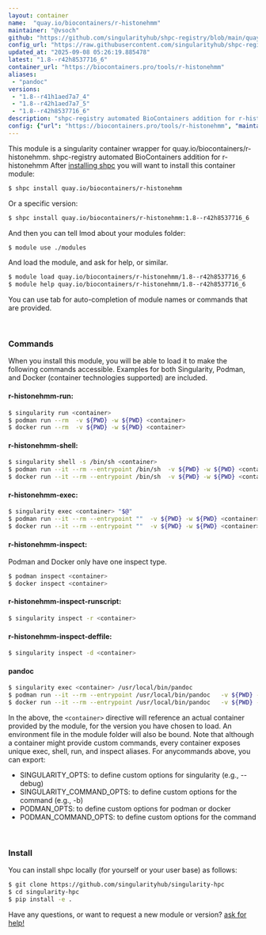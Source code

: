 ```yaml
---
layout: container
name:  "quay.io/biocontainers/r-histonehmm"
maintainer: "@vsoch"
github: "https://github.com/singularityhub/shpc-registry/blob/main/quay.io/biocontainers/r-histonehmm/container.yaml"
config_url: "https://raw.githubusercontent.com/singularityhub/shpc-registry/main/quay.io/biocontainers/r-histonehmm/container.yaml"
updated_at: "2025-09-08 05:26:19.885478"
latest: "1.8--r42h8537716_6"
container_url: "https://biocontainers.pro/tools/r-histonehmm"
aliases:
 - "pandoc"
versions:
 - "1.8--r41h1aed7a7_4"
 - "1.8--r42h1aed7a7_5"
 - "1.8--r42h8537716_6"
description: "shpc-registry automated BioContainers addition for r-histonehmm"
config: {"url": "https://biocontainers.pro/tools/r-histonehmm", "maintainer": "@vsoch", "description": "shpc-registry automated BioContainers addition for r-histonehmm", "latest": {"1.8--r42h8537716_6": "sha256:4d137667bd4c29d67aa5c6f925b851fdbfeb8c754c8448ea7b2895f8f43e01f9"}, "tags": {"1.8--r41h1aed7a7_4": "sha256:8f06c1153c46e6329a9ae138cef7e9987e0ad43a62bb5f635bfd7887424938cc", "1.8--r42h1aed7a7_5": "sha256:d21332c0fea4272db83825026c4e1a2293971e67d4271eaecdd500b324c1957c", "1.8--r42h8537716_6": "sha256:4d137667bd4c29d67aa5c6f925b851fdbfeb8c754c8448ea7b2895f8f43e01f9"}, "docker": "quay.io/biocontainers/r-histonehmm", "aliases": {"pandoc": "/usr/local/bin/pandoc"}}
---
```


This module is a singularity container wrapper for quay.io/biocontainers/r-histonehmm.
shpc-registry automated BioContainers addition for r-histonehmm
After [installing shpc](#install) you will want to install this container module:


```bash
$ shpc install quay.io/biocontainers/r-histonehmm
```

Or a specific version:

```bash
$ shpc install quay.io/biocontainers/r-histonehmm:1.8--r42h8537716_6
```

And then you can tell lmod about your modules folder:

```bash
$ module use ./modules
```

And load the module, and ask for help, or similar.

```bash
$ module load quay.io/biocontainers/r-histonehmm/1.8--r42h8537716_6
$ module help quay.io/biocontainers/r-histonehmm/1.8--r42h8537716_6
```

You can use tab for auto-completion of module names or commands that are provided.

<br>

### Commands

When you install this module, you will be able to load it to make the following commands accessible.
Examples for both Singularity, Podman, and Docker (container technologies supported) are included.

#### r-histonehmm-run:

```bash
$ singularity run <container>
$ podman run --rm  -v ${PWD} -w ${PWD} <container>
$ docker run --rm  -v ${PWD} -w ${PWD} <container>
```

#### r-histonehmm-shell:

```bash
$ singularity shell -s /bin/sh <container>
$ podman run --it --rm --entrypoint /bin/sh  -v ${PWD} -w ${PWD} <container>
$ docker run --it --rm --entrypoint /bin/sh  -v ${PWD} -w ${PWD} <container>
```

#### r-histonehmm-exec:

```bash
$ singularity exec <container> "$@"
$ podman run --it --rm --entrypoint ""  -v ${PWD} -w ${PWD} <container> "$@"
$ docker run --it --rm --entrypoint ""  -v ${PWD} -w ${PWD} <container> "$@"
```

#### r-histonehmm-inspect:

Podman and Docker only have one inspect type.

```bash
$ podman inspect <container>
$ docker inspect <container>
```

#### r-histonehmm-inspect-runscript:

```bash
$ singularity inspect -r <container>
```

#### r-histonehmm-inspect-deffile:

```bash
$ singularity inspect -d <container>
```


#### pandoc

```bash
$ singularity exec <container> /usr/local/bin/pandoc
$ podman run --it --rm --entrypoint /usr/local/bin/pandoc   -v ${PWD} -w ${PWD} <container> -c " $@"
$ docker run --it --rm --entrypoint /usr/local/bin/pandoc   -v ${PWD} -w ${PWD} <container> -c " $@"
```



In the above, the `<container>` directive will reference an actual container provided
by the module, for the version you have chosen to load. An environment file in the
module folder will also be bound. Note that although a container
might provide custom commands, every container exposes unique exec, shell, run, and
inspect aliases. For anycommands above, you can export:

 - SINGULARITY_OPTS: to define custom options for singularity (e.g., --debug)
 - SINGULARITY_COMMAND_OPTS: to define custom options for the command (e.g., -b)
 - PODMAN_OPTS: to define custom options for podman or docker
 - PODMAN_COMMAND_OPTS: to define custom options for the command

<br>

### Install

You can install shpc locally (for yourself or your user base) as follows:

```bash
$ git clone https://github.com/singularityhub/singularity-hpc
$ cd singularity-hpc
$ pip install -e .
```

Have any questions, or want to request a new module or version? [ask for help!](https://github.com/singularityhub/singularity-hpc/issues)
